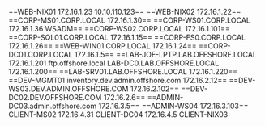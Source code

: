 
==WEB-NIX01 172.16.1.23 10.10.110.123==
==WEB-NIX02 172.16.1.22== 
==CORP-MS01.CORP.LOCAL 172.16.1.30==
==CORP-WS01.CORP.LOCAL 172.16.1.36 WSADM==
==CORP-WS02.CORP.LOCAL 172.16.1.101==
==CORP-SQL01.CORP.LOCAL 172.16.1.15==
==CORP-FS0.CORP.LOCAL 172.16.1.26==
==WEB-WIN01.CORP.LOCAL 172.16.1.24==
==CORP-DC01.CORP.LOCAL 172.16.1.5==
==LAB-JOE-LPTP.LAB.OFFSHORE.LOCAL 172.16.1.201 ftp.offshore.local
LAB-DC0.LAB.OFFSHORE.LOCAL 172.16.1.200==
==LAB-SRV01.LAB.OFFSHORE.LOCAL 172.16.1.220==
==DEV-MGMT01 inventory.dev.admin.offshore.com 172.16.2.12==
==DEV-WS03.DEV.ADMIN.OFFSHORE.COM 172.16.2.102==
==DEV-DC02.DEV.OFFSHORE.COM 172.16.2.6==
==ADMIN-DC03.admin.offshore.com 172.16.3.5== 
==ADMIN-WS04 172.16.3.103==
CLIENT-MS02 172.16.4.31
CLIENT-DC04 172.16.4.5
CLIENT-NIX03